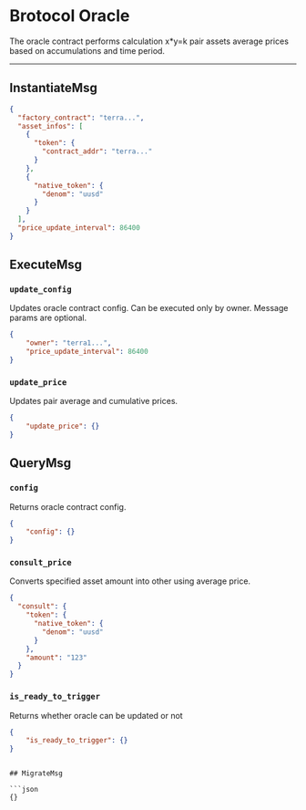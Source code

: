 # Brotocol Oracle

The oracle contract performs calculation x*y=k pair assets average prices based on accumulations and time period.

---

## InstantiateMsg

```json
{
  "factory_contract": "terra...",
  "asset_infos": [
    {
      "token": {
        "contract_addr": "terra..."
      }
    },
    {
      "native_token": {
        "denom": "uusd"
      }
    }
  ],
  "price_update_interval": 86400
}
```

## ExecuteMsg

### `update_config`

Updates oracle contract config. Can be executed only by owner.
Message params are optional.

```json
{
    "owner": "terra1...",
    "price_update_interval": 86400
}
```

### `update_price`

Updates pair average and cumulative prices.

```json
{
    "update_price": {}
}
```

## QueryMsg

### `config`

Returns oracle contract config.

```json
{
    "config": {}
}
```

### `consult_price`

Converts specified asset amount into other using average price.

```json
{
  "consult": {
    "token": {
      "native_token": {
        "denom": "uusd"
      }
    },
    "amount": "123"
  }
}
```

### `is_ready_to_trigger`

Returns whether oracle can be updated or not

```json
{
    "is_ready_to_trigger": {}
}
```
```

## MigrateMsg

```json
{}
```
